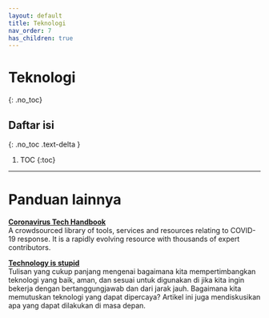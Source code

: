 ```yaml
---
layout: default
title: Teknologi
nav_order: 7
has_children: true
---
```


# Teknologi
{: .no_toc}

## Daftar isi
{: .no_toc .text-delta }

1. TOC
{:toc}

---

# Panduan lainnya

**[Coronavirus Tech Handbook](https://coronavirustechhandbook.com/contents)**  
 A crowdsourced library of tools, services and resources relating to COVID-19 response. It is a rapidly evolving resource with thousands of expert contributors.

 **[Technology is stupid](https://tacticaltech.org/#/news/technology-is-stupid)**  
 Tulisan yang cukup panjang mengenai bagaimana kita mempertimbangkan teknologi yang baik, aman, dan sesuai untuk digunakan di jika kita ingin bekerja dengan bertanggungjawab dan dari jarak jauh. Bagaimana kita memutuskan teknologi yang dapat dipercaya? Artikel ini juga mendiskusikan apa yang dapat dilakukan di masa depan.
